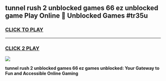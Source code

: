 
## tunnel rush 2 unblocked games 66 ez unblocked game Play Online 👋 Unblocked Games #tr35u
<h3>
<a href="https://premium.freeplayer.one?title=tunnel_rush_2_unblocked_games_66_ez&ref=21F">CLICK TO PLAY</a></h3>
<hr>

<h3>
<a href="https://premium.freeplayer.one?title=tunnel_rush_2_unblocked_games_66_ez&ref=21F">CLICK 2 PLAY</a>
  
</h3>

<a href="https://premium.freeplayer.one?title=tunnel_rush_2_unblocked_games_66_ez&ref=21F/"><img src="https://clearcache.store/games.png"></a>


**tunnel rush 2 unblocked games 66 ez games unblocked: Your Gateway to Fun and Accessible Online Gaming**
